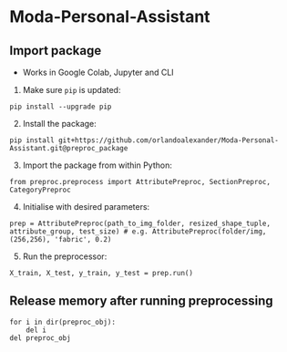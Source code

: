 # Moda-Personal-Assistant

## Import package

- Works in Google Colab, Jupyter and CLI

1. Make sure `pip` is updated:
```
pip install --upgrade pip
```
2. Install the package:
```
pip install git+https://github.com/orlandoalexander/Moda-Personal-Assistant.git@preproc_package
```
3. Import the package from within Python:
```
from preproc.preprocess import AttributePreproc, SectionPreproc, CategoryPreproc
```
4. Initialise with desired parameters:
```
prep = AttributePreproc(path_to_img_folder, resized_shape_tuple, attribute_group, test_size) # e.g. AttributePreproc(folder/img, (256,256), 'fabric', 0.2)
```
5. Run the preprocessor:
```
X_train, X_test, y_train, y_test = prep.run()
```

## Release memory after running preprocessing
```
for i in dir(preproc_obj):
    del i
del preproc_obj
```
